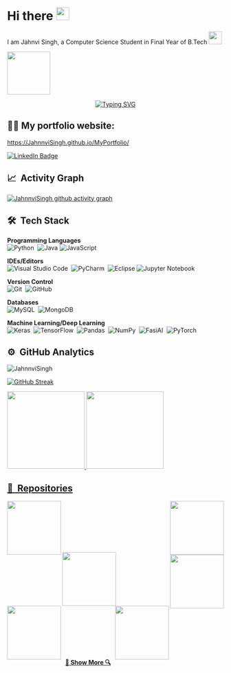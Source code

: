 <h1>
  Hi there
  <img src="https://media.giphy.com/media/hvRJCLFzcasrR4ia7z/giphy.gif" width="30px"/>
</h1>

I am Jahnvi Singh, a Computer Science Student in Final Year of B.Tech <img src="https://media.giphy.com/media/WUlplcMpOCEmTGBtBW/giphy.gif" width="30">

<!--
<p align="center">
 <img src="./header.png" alt="app-screen" width="900" />
 </p>
-->

<div id="header">
  <img src="https://media.giphy.com/media/M9gbBd9nbDrOTu1Mqx/giphy.gif" width="100"/>
</div>

<p align="center"> 
  <a href="https://git.io/typing-svg"><img src="https://readme-typing-svg.herokuapp.com?font=Georgia&size=30&duration=2500&pause=1000&color=7b36eb&center=true&vCenter=true&width=500&lines=ML+Engineer;Open+Source+Advocate;Data+Analyst" alt="Typing SVG" /></a>
</p>



## 👨‍🎓 My portfolio website:
 https://JahnnviSingh.github.io/MyPortfolio/

<div id="badges">
  <a href="https://www.linkedin.com/in/jahnvi-singh-749626212">
    <img src="https://img.shields.io/badge/LinkedIn-blue?style=for-the-badge&logo=linkedin&logoColor=white" alt="LinkedIn Badge"/>
  </a>
  </div>


## 📈 &nbsp;Activity Graph

[![JahnnviSingh github activity graph](https://github-readme-activity-graph.vercel.app/graph?username=JahnnviSingh&theme=tokyo-night)](https://github.com/JahnnviSingh/github-readme-activity-graph)



## 🛠 &nbsp;Tech Stack
__Programming Languages__ \
<img alt="Python" src="https://img.shields.io/badge/python-%2314354C.svg?style=for-the-badge&logo=python&logoColor=white"/>&nbsp;
![Java](https://img.shields.io/badge/java-%23ED8B00.svg?style=for-the-badge&logo=openjdk&logoColor=white)
<img alt="JavaScript" src="https://img.shields.io/badge/javascript-%23323330.svg?style=for-the-badge&logo=javascript&logoColor=%23F7DF1E"/>&nbsp;


__IDEs/Editors__ \
<img alt="Visual Studio Code" src="https://img.shields.io/badge/VisualStudioCode-0078d7.svg?style=for-the-badge&logo=visual-studio-code&logoColor=white"/>&nbsp;
<img alt="PyCharm" src="https://img.shields.io/badge/pycharm-143?style=for-the-badge&logo=pycharm&logoColor=black&color=black&labelColor=green"/>&nbsp;
![Eclipse](https://img.shields.io/badge/Eclipse-FE7A16.svg?style=for-the-badge&logo=Eclipse&logoColor=white)
![Jupyter Notebook](https://img.shields.io/badge/jupyter-%23FA0F00.svg?style=for-the-badge&logo=jupyter&logoColor=white)

__Version Control__ \
<img alt="Git" src="https://img.shields.io/badge/git-%23F05033.svg?style=for-the-badge&logo=git&logoColor=white"/>&nbsp;
<img alt="GitHub" src="https://img.shields.io/badge/github-%23121011.svg?style=for-the-badge&logo=github&logoColor=white"/>&nbsp;

__Databases__ \
<img alt="MySQL" src="https://img.shields.io/badge/mysql-%2300f.svg?style=for-the-badge&logo=mysql&logoColor=white"/>&nbsp;
<img alt="MongoDB" src ="https://img.shields.io/badge/MongoDB-%234ea94b.svg?style=for-the-badge&logo=mongodb&logoColor=white"/>&nbsp;

__Machine Learning/Deep Learning__ \
<img alt="Keras" src="https://img.shields.io/badge/Keras-%23D00000.svg?style=for-the-badge&logo=Keras&logoColor=white"/>&nbsp;
<img alt="TensorFlow" src="https://img.shields.io/badge/TensorFlow-%23FF6F00.svg?style=for-the-badge&logo=TensorFlow&logoColor=white" />&nbsp;
<img alt="Pandas" src="https://img.shields.io/badge/pandas-%23150458.svg?style=for-the-badge&logo=pandas&logoColor=white" />&nbsp;
<img alt="NumPy" src="https://img.shields.io/badge/numpy-%23013243.svg?style=for-the-badge&logo=numpy&logoColor=white" />&nbsp;
<img alt="FasiAI" src="https://img.shields.io/badge/fast%20ai-framework-blue?style=for-the-badge&logo=appveyor" />&nbsp;
![PyTorch](https://img.shields.io/badge/PyTorch-%23EE4C2C.svg?style=for-the-badge&logo=PyTorch&logoColor=white)


## ⚙️ &nbsp;GitHub Analytics


<p align="left"> <img src="https://komarev.com/ghpvc/?username=JahnnviSingh&label=Profile%20views&color=brightgreen&style=flat-square" alt="JahnnviSingh" /> </p>


[![GitHub Streak](http://github-readme-streak-stats.herokuapp.com?user=JahnnviSingh&theme=dark&background=000000)](https://git.io/streak-stats)


<p>
<a href="https://github.com/JahnnviSingh">
  <img height="180em" src="https://github-readme-stats-eight-theta.vercel.app/api?username=JahnnviSingh&show_icons=true&theme=algolia&include_all_commits=true&count_private=true"/>
  <img height="180em" src="https://github-readme-stats-eight-theta.vercel.app/api/top-langs/?username=JahnnviSingh&layout=compact&langs_count=8&theme=algolia"/>
</p>



## 📕 &nbsp;Repositories  

<div width="100%" align="center">
  <a href="https://github.com/JahnnviSingh/Predict_Bike_Sharing_Demand_with_AutoGluon" title="Predict_Bike_Sharing_Demand_with_AutoGluon">
    <img align="left" height="125" src="https://github-readme-stats.vercel.app/api/pin/?username=JahnnviSingh&repo=Predict_Bike_Sharing_Demand_with_AutoGluon&theme=react&border_color=61dafb&border_radius=10">  </a>
  <a href="https://github.com/JahnnviSingh/Acadmica" title="Acadmica">
    <img align="right" height="125" src="https://github-readme-stats.vercel.app/api/pin/?username=JahnnviSingh&repo=Acadmica&theme=react&border_color=61dafb&border_radius=10">
  </a>
</div>
<br/><br/><br/><br/><br/><br/><br>

<div width="100%" align="center">
  <a href="https://github.com/JahnnviSingh/MovieRecommendationSystem" title="MovieRecommendationSystem">      <img align="left" height="125" src="https://github-readme-stats.vercel.app/api/pin/?username=JahnnviSingh&repo=MovieRecommendationSystem&theme=react&border_color=61dafb&border_radius=10">
  </a>
  <a href="https://github.com/JahnnviSingh/ShapeAI_Python_Machine_Learning" title="ShapeAI_Python_Machine_Learning">
    <img align="right" height="125" src="https://github-readme-stats.vercel.app/api/pin/?username=JahnnviSingh&repo=ShapeAI_Python_Machine_Learning&theme=react&border_color=61dafb&border_radius=10">
  </a>
</div>
<br/><br/><br/><br/><br/><br/><br>

<div width="100%" align="center">
  <a href="https://github.com/JahnnviSingh/WeatherApp" title="WeatherApp">
    <img align="left" height="125" src="https://github-readme-stats.vercel.app/api/pin/?username=JahnnviSingh&repo=WeatherApp&theme=react&border_color=61dafb&border_radius=10">
  </a> 
  <a href="https://github.com/JahnnviSingh/ShapeAIprojectDA" title="ShapeAIprojectDA">
    <img align="right" height="125" src="https://github-readme-stats.vercel.app/api/pin/?username=JahnnviSingh&repo=ShapeAIprojectDA&theme=react&border_color=61dafb&border_radius=10">
  </a>
</div>  
</br></br></br></br></br></br>


<h4 align="center">
  <a href="https://github.com/JahnnviSingh?tab=repositories" title="Show Repositories">🔎 Show More 🔍</a>
</h4>


<!--
<p align="center">
  <a href="https://github.com/JahnnviSingh/">
    <img src="https://github-contribution-stats.vercel.app/api/?username=JahnnviSingh" />
  </a>
</p>
-->












